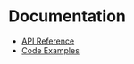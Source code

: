 # Documentation
- [API Reference](https://github.com/JoshGlazebrook/socks#api-reference)
- [Code Examples](./examples/index.md)